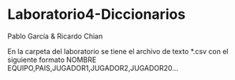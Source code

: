 ﻿# Laboratorio4-Diccionarios
Pablo García &amp; Ricardo Chian

En la carpeta del laboratorio se tiene el archivo de texto *.csv con el siguiente formato
NOMBRE EQUIPO,PAIS,JUGADOR1,JUGADOR2,JUGADOR20...
